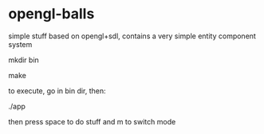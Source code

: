 opengl-balls
==========

simple stuff based on opengl+sdl, contains a very simple entity component system

mkdir bin

make

to execute, go in bin dir, then: 

./app

then press space to do stuff and m to switch mode
